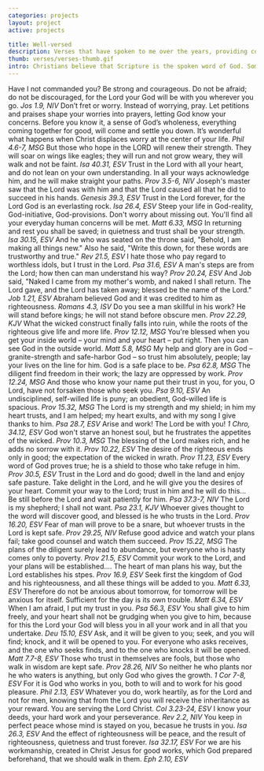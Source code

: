 ```yaml
---
categories: projects
layout: project
active: projects

title: Well-versed
description: Verses that have spoken to me over the years, providing comfort and guidance and direction when I needed it.
thumb: verses/verses-thumb.gif
intro: Christians believe that Scripture is the spoken word of God. Some take this more literally, others more figuratively. I'm somewhere in the middle. Here are verses that have spoken to me over the years, providing comfort and guidance and direction when I needed it.
---
```


<p class="verse-list">
  <span>Have I not commanded you? Be strong and courageous. Do not be afraid; do not be discouraged, for the Lord your God will be with you wherever you go. <cite>Jos 1.9, NIV</cite></span>
  <span>Don’t fret or worry. Instead of worrying, pray. Let petitions and praises shape your worries into prayers, letting God know your concerns. Before you know it, a sense of God’s wholeness, everything coming together for good, will come and settle you down. It’s wonderful what happens when Christ displaces worry at the center of your life. <cite>Phil 4.6-7, MSG</cite> </span>
  <span>But those who hope in the LORD will renew their strength. They will soar on wings like eagles; they will run and not grow weary, they will walk and not be faint. <cite>Isa 40.31, ESV</cite></span>
  <span>Trust in the Lord with all your heart, and do not lean on your own understanding. In all your ways acknowledge him, and he will make straight your paths. <cite>Prov 3.5-6, NIV</cite></span>
  <span>Joseph's master saw that the Lord was with him and that the Lord caused all that he did to succeed in his hands. <cite>Genesis 39.3, ESV</cite></span>
  <span>Trust in the Lord forever, for the Lord God is an everlasting rock. <cite>Isa 26.4, ESV</cite></span>
  <span>Steep your life in God-reality, God-initiative, God-provisions. Don't worry about missing out. You'll find all your everyday human concerns will be met. <cite>Matt 6.33, MSG</cite></span>
  <span>In returning and rest you shall be saved; in quietness and trust shall be your strength. <cite>Isa 30.15, ESV</cite></span>
  <span>And he who was seated on the throne said, "Behold, I am making all things new." Also he said, "Write this down, for these words are trustworthy and true." <cite>Rev 21.5, ESV</cite></span>
  <span>I hate those who pay regard to worthless idols, but I trust in the Lord. <cite>Psa 31.6, ESV</cite></span>
  <span>A man's steps are from the Lord; how then can man understand his way? <cite>Prov 20.24, ESV</cite></span>
  <span>And Job said, "Naked I came from my mother's womb, and naked I shall return. The Lord gave, and the Lord has taken away; blessed be the name of the Lord." <cite>Job 1.21, ESV</cite></span>
  <span>Abraham believed God and it was credited to him as righteousness. <cite>Romans 4.3, ISV</cite></span>
  <span>Do you see a man skillful in his work? He will stand before kings; he will not stand before obscure men. <cite>Prov 22.29, KJV</cite></span>
  <span>What the wicked construct finally falls into ruin, while the roots of the righteous give life and more life. <cite>Prov 12.12, MSG</cite></span>
   <span>You're blessed when you get your inside world – your mind and your heart – put right. Then you can see God in the outside world. <cite>Matt 5.8, MSG</cite></span>
  <span>My help and glory are in God – granite-strength and safe-harbor God – so trust him absolutely, people; lay your lives on the line for him. God is a safe place to be. <cite>Psa 62.8, MSG</cite></span>
  <span>The diligent find freedom in their work; the lazy are oppressed by work. <cite>Prov 12.24, MSG</cite></span>
  <span>And those who know your name put their trust in you, for you, O Lord, have not forsaken those who seek you. <cite>Psa 9.10, ESV</cite></span>
  <span>An undisciplined, self-willed life is puny; an obedient, God-willed life is spacious. <cite>Prov 15.32, MSG</cite></span>
  <span>The Lord is my strength and my shield; in him my heart trusts, and I am helped; my heart exults, and with my song I give thanks to him. <cite>Psa 28.7, ESV</cite></span>
  <span>Arise and work! The Lord be with you! <cite>1 Chro, 34.12, ESV</cite></span>
  <span>God won't starve an honest soul, but he frustrates the appetites of the wicked. <cite>Prov 10.3, MSG</cite></span>
  <span>The blessing of the Lord makes rich, and he adds no sorrow with it. <cite>Prov 10.22, ESV</cite></span>
  <span>The desire of the righteous ends only in good; the expectation of the wicked in wrath. <cite>Prov 11.23, ESV</cite></span>
  <span>Every word of God proves true; he is a shield to those who take refuge in him. <cite>Prov 30.5, ESV</cite></span>
	<span>Trust in the Lord and do good; dwell in the land and enjoy safe pasture. Take delight in the Lord, and he will give you the desires of your heart. Commit your way to the Lord; trust in him and he will do this... Be still before the Lord and wait patiently for him. <cite>Psa 37.3-7, NIV</cite></span>
  <span>The Lord is my shepherd; I shall not want. <cite>Psa 23.1, KJV</cite></span>
  <span>Whoever gives thought to the word will discover good, and blessed is he who trusts in the Lord. <cite>Prov 16.20, ESV</cite></span>
  <span>Fear of man will prove to be a snare, but whoever trusts in the Lord is kept safe. <cite>Prov 29.25, NIV</cite></span>
  <span>Refuse good advice and watch your plans fail; take good counsel and watch them succeed. <cite>Prov 15.22, MSG</cite></span>
  <span>The plans of the diligent surely lead to abundance, but everyone who is hasty comes only to poverty. <cite>Prov 21.5, ESV</cite></span>
  <span>Commit your work to the Lord, and your plans will be established.... The heart of man plans his way, but the Lord establishes his stpes. <cite>Prov 16.9, ESV</cite></span>
  <span>Seek first the kingdom of God and his righteousness, and all these things will be added to you. <cite>Matt 6.33, ESV</cite></span>
  <span>Therefore do not be anxious about tomorrow, for tomorrow will be anxious for itself. Sufficient for the day is its own trouble. <cite>Matt 6.34, ESV</cite></span>
  <span>When I am afraid, I put my trust in you. <cite>Psa 56.3, ESV</cite></span>
  <span>You shall give to him freely, and your heart shall not be grudging when you give to him, because for this the Lord your God will bless you in all your work and in all that you undertake. <cite>Deu 15.10, ESV</cite></span>
  <span>Ask, and it will be given to you; seek, and you will find; knock, and it will be opened to you. For everyone who asks receives, and the one who seeks finds, and to the one who knocks it will be opened. <cite>Matt 7.7-8, ESV</cite></span>
  <span>Those who trust in themselves are fools, but those who walk in wisdom are kept safe. <cite> Prov 28.26, NIV</cite></span>
  <span>So neither he who plants nor he who waters is anything, but only God who gives the growth. <cite>1 Cor 7-8, ESV</cite></span>
  <span>For it is God who works in you, both to will and to work for his good pleasure. <cite>Phil 2.13, ESV</cite></span>
  <span>Whatever you do, work heartily, as for the Lord and not for men, knowing that from the Lord you will receive the inheritance as your reward. You are serving the Lord Christ. <cite>Col 3.23-24, ESV</cite></span>
  <span>I know your deeds, your hard work and your perseverance. <cite>Rev 2.2, NIV</cite></span>
  <span>You keep in perfect peace whose mind is stayed on you, becasue he trusts in you. <cite>Isa 26.3, ESV</cite></span>
  <span>And the effect of righteousness will be peace, and the result of righteousness, quietness and trust forever. <cite>Isa 32.17, ESV</cite></span>
  <span>For we are his workmanship, created in Christ Jesus for good works, which God prepared beforehand, that we should walk in them. <cite>Eph 2.10, ESV</cite></span>
  <span> <cite></cite></span>
</p>
